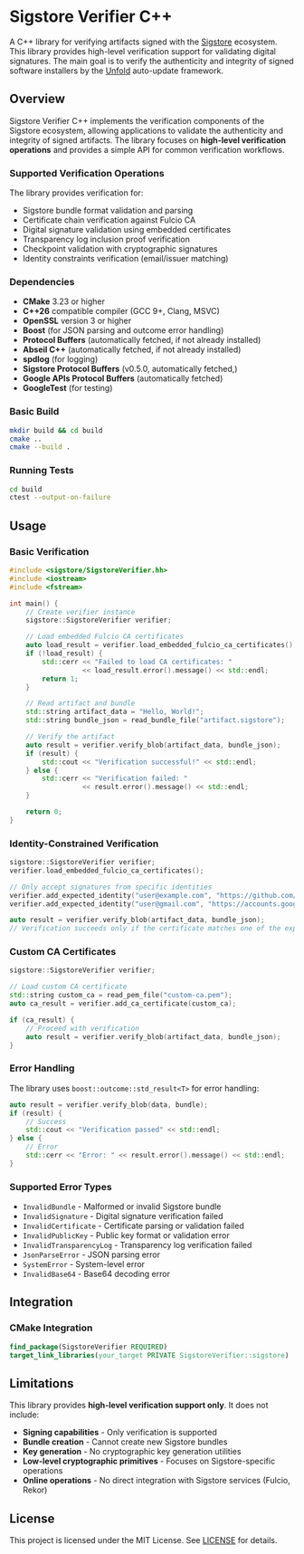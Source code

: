 # Sigstore Verifier C++

A C++ library for verifying artifacts signed with the [Sigstore](https://sigstore.dev/) ecosystem. This library provides high-level verification support for validating digital signatures. The main goal is to verify the authenticity and integrity of signed software installers by the [Unfold](https://github.com/rcaelers/unfold) auto-update framework.

## Overview

Sigstore Verifier C++ implements the verification components of the Sigstore ecosystem, allowing applications to validate the authenticity and integrity of signed artifacts. The library focuses on **high-level verification operations** and provides a simple API for common verification workflows.

### Supported Verification Operations

The library provides verification for:

- Sigstore bundle format validation and parsing
- Certificate chain verification against Fulcio CA
- Digital signature validation using embedded certificates
- Transparency log inclusion proof verification
- Checkpoint validation with cryptographic signatures
- Identity constraints verification (email/issuer matching)

### Dependencies

- **CMake** 3.23 or higher
- **C++26** compatible compiler (GCC 9+, Clang, MSVC)
- **OpenSSL** version 3 or higher
- **Boost** (for JSON parsing and outcome error handling)
- **Protocol Buffers** (automatically fetched, if not already installed)
- **Abseil C++** (automatically fetched, if not already installed)
- **spdlog** (for logging)
- **Sigstore Protocol Buffers** (v0.5.0, automatically fetched,)
- **Google APIs Protocol Buffers** (automatically fetched)
- **GoogleTest** (for testing)

### Basic Build

```bash
mkdir build && cd build
cmake ..
cmake --build .
```

### Running Tests

```bash
cd build
ctest --output-on-failure
```

## Usage

### Basic Verification

```cpp
#include <sigstore/SigstoreVerifier.hh>
#include <iostream>
#include <fstream>

int main() {
    // Create verifier instance
    sigstore::SigstoreVerifier verifier;

    // Load embedded Fulcio CA certificates
    auto load_result = verifier.load_embedded_fulcio_ca_certificates();
    if (!load_result) {
        std::cerr << "Failed to load CA certificates: "
                  << load_result.error().message() << std::endl;
        return 1;
    }

    // Read artifact and bundle
    std::string artifact_data = "Hello, World!";
    std::string bundle_json = read_bundle_file("artifact.sigstore");

    // Verify the artifact
    auto result = verifier.verify_blob(artifact_data, bundle_json);
    if (result) {
        std::cout << "Verification successful!" << std::endl;
    } else {
        std::cerr << "Verification failed: "
                  << result.error().message() << std::endl;
    }

    return 0;
}
```

### Identity-Constrained Verification

```cpp
sigstore::SigstoreVerifier verifier;
verifier.load_embedded_fulcio_ca_certificates();

// Only accept signatures from specific identities
verifier.add_expected_identity("user@example.com", "https://github.com/login/oauth");
verifier.add_expected_identity("user@gmail.com", "https://accounts.google.com");

auto result = verifier.verify_blob(artifact_data, bundle_json);
// Verification succeeds only if the certificate matches one of the expected identities
```

### Custom CA Certificates

```cpp
sigstore::SigstoreVerifier verifier;

// Load custom CA certificate
std::string custom_ca = read_pem_file("custom-ca.pem");
auto ca_result = verifier.add_ca_certificate(custom_ca);

if (ca_result) {
    // Proceed with verification
    auto result = verifier.verify_blob(artifact_data, bundle_json);
}
```

### Error Handling

The library uses `boost::outcome::std_result<T>` for error handling:

```cpp
auto result = verifier.verify_blob(data, bundle);
if (result) {
    // Success
    std::cout << "Verification passed" << std::endl;
} else {
    // Error
    std::cerr << "Error: " << result.error().message() << std::endl;
}
```

### Supported Error Types

- `InvalidBundle` - Malformed or invalid Sigstore bundle
- `InvalidSignature` - Digital signature verification failed
- `InvalidCertificate` - Certificate parsing or validation failed
- `InvalidPublicKey` - Public key format or validation error
- `InvalidTransparencyLog` - Transparency log verification failed
- `JsonParseError` - JSON parsing error
- `SystemError` - System-level error
- `InvalidBase64` - Base64 decoding error

## Integration

### CMake Integration

```cmake
find_package(SigstoreVerifier REQUIRED)
target_link_libraries(your_target PRIVATE SigstoreVerifier::sigstore)
```

## Limitations

This library provides **high-level verification support only**. It does not include:

- **Signing capabilities** - Only verification is supported
- **Bundle creation** - Cannot create new Sigstore bundles
- **Key generation** - No cryptographic key generation utilities
- **Low-level cryptographic primitives** - Focuses on Sigstore-specific operations
- **Online operations** - No direct integration with Sigstore services (Fulcio, Rekor)

## License

This project is licensed under the MIT License. See [LICENSE](LICENSE) for details.
